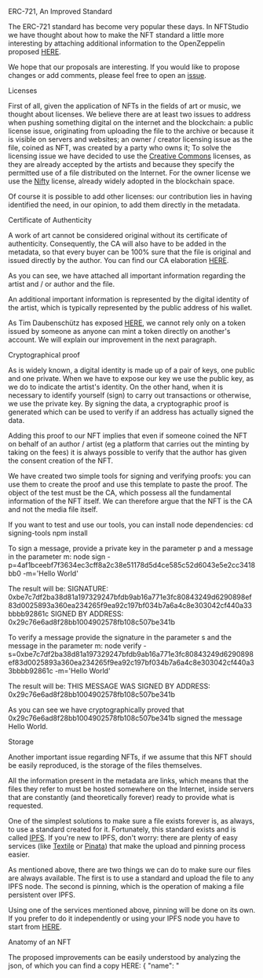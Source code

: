 ERC-721, An Improved Standard

The ERC-721 standard has become very popular these days. In NFTStudio we have thought about how to make the NFT standard a little more interesting by attaching additional information to the OpenZeppelin proposed [HERE](https://docs.openzeppelin.com/contracts/3.x/erc721). 

We hope that our proposals are interesting. 
If you would like to propose changes or add comments, please feel free to open an [issue](https://github.com/Nft-Studio/erc721-improved-standard/issues).


Licenses

First of all, given the application of NFTs in the fields of art or music, we thought about licenses. We believe there are at least two issues to address when pushing something digital on the internet and the blockchain:
a public license issue, originating from uploading the file to the archive or because it is visible on servers and websites;
an owner / creator licensing issue as the file, coined as NFT, was created by a party who owns it;
To solve the licensing issue we have decided to use the [Creative Commons](https://creativecommons.org/) licenses, as they are already accepted by the artists and because they specify the permitted use of a file distributed on the Internet.
For the owner license we use the [Nifty](https://www.niftylicense.org/)  license, already widely adopted in the blockchain space.

Of course it is possible to add other licenses: our contribution lies in having identified the need, in our opinion, to add them directly in the metadata.


Certificate of Authenticity

A work of art cannot be considered original without its certificate of authenticity. Consequently, the CA will also have to be added in the metadata, so that every buyer can be 100% sure that the file is original and issued directly by the author. You can find our CA elaboration [HERE](./CA-Standard.txt).

As you can see, we have attached all important information regarding the artist and / or author and the file.

An additional important information is represented by the digital identity of the artist, which is typically represented by the public address of his wallet.

As Tim Daubenschütz has exposed [HERE](https://timdaub.github.io/2021/04/22/nft-sleepminting-beeple-provenance/), we cannot rely only on a token issued by someone as anyone can mint a token directly on another's account.
We will explain our improvement in the next paragraph.


Cryptographical proof

As is widely known, a digital identity is made up of a pair of keys, one public and one private. When we have to expose our key we use the public key, as we do to indicate the artist's identity.
On the other hand, when it is necessary to identify yourself (sign) to carry out transactions or otherwise, we use the private key. By signing the data, a cryptographic proof is generated which can be used to verify if an address has actually signed the data.

Adding this proof to our NFT implies that even if someone coined the NFT on behalf of an author / artist (eg a platform that carries out the minting by taking on the fees) it is always possible to verify that the author has given the consent creation of the NFT.

We have created two simple tools for signing and verifying proofs: you can use them to create the proof and use this template to paste the proof. 
The object of the test must be the CA, which possess all the fundamental information of the NFT itself.
We can therefore argue that the NFT is the CA and not the media file itself.

If you want to test and use our tools, you can install node dependencies:
cd signing-tools
npm install

To sign a message, provide a private key in the parameter p and a message in the parameter m:
node sign -p=4af1bceebf7f3634ec3cff8a2c38e51178d5d4ce585c52d6043e5e2cc3418bb0 -m='Hello World'

The result will be:
SIGNATURE:  0xbe7c7df2ba38d81a197329247bfdb9ab16a771e3fc80843249d6290898ef83d0025893a360ea234265f9ea92c197bf034b7a6a4c8e303042cf440a33bbbb92861c
SIGNED BY ADDRESS: 0x29c76e6ad8f28bb1004902578fb108c507be341b

To verify a message provide the signature in the parameter s and the message in the parameter m:
node verify -s=0xbe7c7df2ba38d81a197329247bfdb9ab16a771e3fc80843249d6290898ef83d0025893a360ea234265f9ea92c197bf034b7a6a4c8e303042cf440a33bbbb92861c -m='Hello World'

The result will be:
THIS MESSAGE WAS SIGNED BY ADDRESS: 0x29c76e6ad8f28bb1004902578fb108c507be341b

As you can see we have cryptographically proved that 0x29c76e6ad8f28bb1004902578fb108c507be341b signed the message Hello World.


Storage

Another important issue regarding NFTs, if we assume that this NFT should be easily reproduced, is the storage of the files themselves.

All the information present in the metadata are links, which means that the files they refer to must be hosted somewhere on the Internet, inside servers that are constantly (and theoretically forever) ready to provide what is requested.

One of the simplest solutions to make sure a file exists forever is, as always, to use a standard created for it. Fortunately, this standard exists and is called [IPFS](https://ipfs.io/). 
If you're new to IPFS, don't worry: there are plenty of easy services (like [Textile](https://textile.io/) or [Pinata](https://pinata.cloud/)) that make the upload and pinning process easier.

As mentioned above, there are two things we can do to make sure our files are always available. The first is to use a standard and upload the file to any IPFS node. The second is pinning, which is the operation of making a file persistent over IPFS.

Using one of the services mentioned above, pinning will be done on its own. If you prefer to do it independently or using your IPFS node you have to start from [HERE](https://docs.ipfs.io/concepts/persistence/#persistence-versus-permanence).


Anatomy of an NFT

The proposed improvements can be easily understood by analyzing the json, of which you can find a copy HERE:
{
    "name": "<TITLE>",
    "description": "<DESCRIPTION>\n\n\n--\n\n\nPublic License:\n<PUBLIC_LICENSE>\n\nOwner License:\n<OWNER_LICENSE>\n\nCertificate of Authenticity:\n<CA_IPFS_HASH>",
    "image": "<IMAGE_IPFS_HASH>",
    "external_url": "<EXTERNAL_URL>",
    "certificate_of_authenticity": "<CA_IPFS_HASH>",
    "owner_license": "<OWNER_LICENSE_IPFS_HASH>",
    "public_license": "<PUBLIC_LICENSE_IPFS_HASH>",
    "proof": "<PROOF_IPFS_HASH>"
    }


